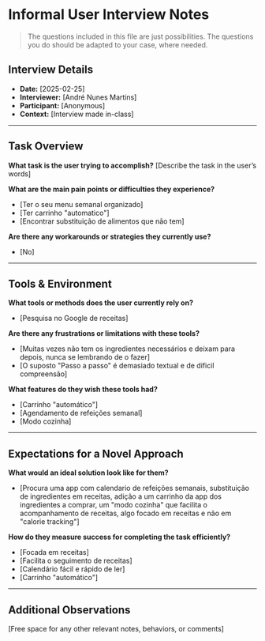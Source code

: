# Informal User Interview Notes 

> 	The questions included in this file are just possibilities. The questions you do should be adapted to your case, where needed.

## Interview Details 
- **Date:** [2025-02-25] 
- **Interviewer:** [André Nunes Martins] 
- **Participant:** [Anonymous] 
- **Context:** [Interview made in-class] 
- --- 
## Task Overview 

 **What task is the user trying to accomplish?** 
[Describe the task in the user’s words] 

**What are the main pain points or difficulties they experience?** 
- [Ter o seu menu semanal organizado] 
- [Ter carrinho "automatico"] 
- [Encontrar substituição de alimentos que não tem] 

**Are there any workarounds or strategies they currently use?** 
- [No] 

---- 
## Tools & Environment 
**What tools or methods does the user currently rely on?** 
- [Pesquisa no Google de receitas] 

**Are there any frustrations or limitations with these tools?** 
- [Muitas vezes não tem os ingredientes necessários e deixam para depois, nunca se lembrando de o fazer]
- [O suposto "Passo a passo" é demasiado textual e de dificil compreensão]  

**What features do they wish these tools had?** 
- [Carrinho "automático"] 
- [Agendamento de refeições semanal]
- [Modo cozinha]

--- 
## Expectations for a Novel Approach 

**What would an ideal solution look like for them?** 
- [Procura uma app com calendario de refeições semanais, substituição de ingredientes em receitas, adição a um carrinho da app dos ingredientes a comprar, um "modo cozinha" que facilita o acompanhamento de receitas, algo focado em receitas e não em "calorie tracking"] 

**How do they measure success for completing the task efficiently?** 
- [Focada em receitas]
- [Facilita o seguimento de receitas]
- [Calendário fácil e rápido de ler]
- [Carrinho "automático"] 

--- 
## Additional Observations 
[Free space for any other relevant notes, behaviors, or comments]
